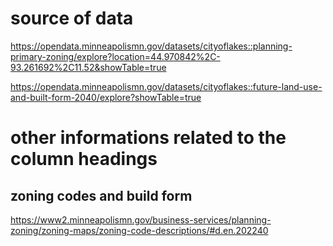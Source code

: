 # source of data
https://opendata.minneapolismn.gov/datasets/cityoflakes::planning-primary-zoning/explore?location=44.970842%2C-93.261692%2C11.52&showTable=true

https://opendata.minneapolismn.gov/datasets/cityoflakes::future-land-use-and-built-form-2040/explore?showTable=true

# other informations related to the column headings
## zoning codes and build form
https://www2.minneapolismn.gov/business-services/planning-zoning/zoning-maps/zoning-code-descriptions/#d.en.202240


